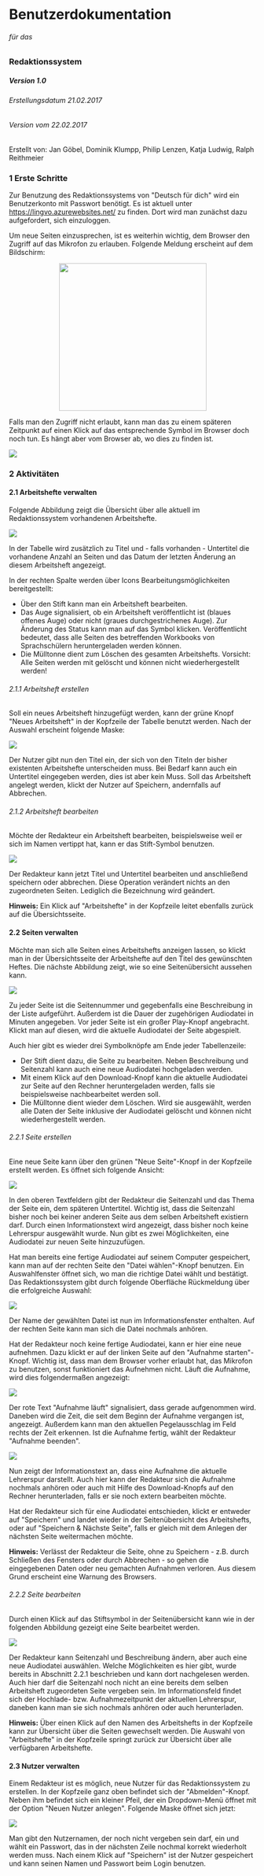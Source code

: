 # Benutzerdokumentation
###### für das
### Redaktionssystem
##### Version 1.0
###### Erstellungsdatum 21.02.2017
###### Version vom 22.02.2017

Erstellt von: Jan Göbel, Dominik Klumpp, Philip Lenzen, Katja Ludwig, Ralph Reithmeier

### 1 Erste Schritte
Zur Benutzung des Redaktionssystems von "Deutsch für dich" wird ein Benutzerkonto mit Passwort benötigt. Es ist aktuell unter https://lingvo.azurewebsites.net/ zu finden. Dort wird man zunächst dazu aufgefordert, sich einzuloggen.

Um neue Seiten einzusprechen, ist es weiterhin wichtig, dem Browser den Zugriff auf das Mikrofon zu erlauben. Folgende Meldung erscheint auf dem Bildschirm:

<img src="ScreenshotsRedaktionssystem/Mikrophon.png" style="width: 300px; display: block; margin: auto;"/>

Falls man den Zugriff nicht erlaubt, kann man das zu einem späteren Zeitpunkt auf einen Klick auf das entsprechende Symbol im Browser doch noch tun. Es hängt aber vom Browser ab, wo dies zu finden ist.

![](ScreenshotsRedaktionssystem/Login.png)


### 2 Aktivitäten
#### 2.1 Arbeitshefte verwalten

Folgende Abbildung zeigt die Übersicht über alle aktuell im Redaktionssystem vorhandenen Arbeitshefte.

![](ScreenshotsRedaktionssystem/ArbeitshefteÜbersicht.png)

In der Tabelle wird zusätzlich zu Titel und - falls vorhanden - Untertitel die vorhandene Anzahl an Seiten und das Datum der letzten Änderung an diesem Arbeitsheft angezeigt.

In der rechten Spalte werden über Icons Bearbeitungsmöglichkeiten bereitgestellt:
* Über den Stift kann man ein Arbeitsheft bearbeiten.
* Das Auge signalisiert, ob ein Arbeitsheft veröffentlicht ist (blaues offenes Auge) oder nicht (graues durchgestrichenes Auge). Zur Änderung des Status kann man auf das Symbol klicken. Veröffentlicht bedeutet, dass alle Seiten des betreffenden Workbooks von Sprachschülern heruntergeladen werden können.
* Die Mülltonne dient zum Löschen des gesamten Arbeitshefts. Vorsicht: Alle Seiten werden mit gelöscht und können nicht wiederhergestellt werden!

###### 2.1.1 Arbeitsheft erstellen

Soll ein neues Arbeitsheft hinzugefügt werden, kann der grüne Knopf "Neues Arbeitsheft" in der Kopfzeile der Tabelle benutzt werden. Nach der Auswahl erscheint folgende Maske:

![](ScreenshotsRedaktionssystem/NeuesArbeitsheft.png)

Der Nutzer gibt nun den Titel ein, der sich von den Titeln der bisher existenten Arbeitshefte unterscheiden muss. Bei Bedarf kann auch ein Untertitel eingegeben werden, dies ist aber kein Muss. Soll das Arbeitsheft angelegt werden, klickt der Nutzer auf Speichern, andernfalls auf Abbrechen.

###### 2.1.2 Arbeitsheft bearbeiten

Möchte der Redakteur ein Arbeitsheft bearbeiten, beispielsweise weil er sich im Namen vertippt hat, kann er das Stift-Symbol benutzen.

![](ScreenshotsRedaktionssystem/ArbeitsheftBearbeiten.png)

Der Redakteur kann jetzt Titel und Untertitel bearbeiten und anschließend speichern oder abbrechen. Diese Operation verändert nichts an den zugeordneten Seiten. Lediglich die Bezeichnung wird geändert.

**Hinweis:** Ein Klick auf "Arbeitshefte" in der Kopfzeile leitet ebenfalls zurück auf die Übersichtsseite.

#### 2.2 Seiten verwalten

Möchte man sich alle Seiten eines Arbeitshefts anzeigen lassen, so klickt man in der Übersichtsseite der Arbeitshefte auf den Titel des gewünschten Heftes. Die nächste Abbildung zeigt, wie so eine Seitenübersicht aussehen kann.

![](ScreenshotsRedaktionssystem/SeitenÜbersicht.png)

Zu jeder Seite ist die Seitennummer und gegebenfalls eine Beschreibung in der Liste aufgeführt. Außerdem ist die Dauer der zugehörigen Audiodatei in Minuten angegeben. Vor jeder Seite ist ein großer Play-Knopf angebracht. Klickt man auf diesen, wird die aktuelle Audiodatei der Seite abgespielt.

Auch hier gibt es wieder drei Symbolknöpfe am Ende jeder Tabellenzeile:
* Der Stift dient dazu, die Seite zu bearbeiten. Neben Beschreibung und Seitenzahl kann auch eine neue Audiodatei hochgeladen werden.
* Mit einem Klick auf den Download-Knopf kann die aktuelle Audiodatei zur Seite auf den Rechner heruntergeladen werden, falls sie beispielsweise nachbearbeitet werden soll.
* Die Mülltonne dient wieder dem Löschen. Wird sie ausgewählt, werden alle Daten der Seite inklusive der Audiodatei gelöscht und können nicht wiederhergestellt werden.

###### 2.2.1 Seite erstellen

Eine neue Seite kann über den grünen "Neue Seite"-Knopf in der Kopfzeile erstellt werden. Es öffnet sich folgende Ansicht:

![](ScreenshotsRedaktionssystem/NeueSeite.png)

In den oberen Textfeldern gibt der Redakteur die Seitenzahl und das Thema der Seite ein, dem späteren Untertitel. Wichtig ist, dass die Seitenzahl bisher noch bei keiner anderen Seite aus dem selben Arbeitsheft existiern darf. Durch einen Informationstext wird angezeigt, dass bisher noch keine Lehrerspur ausgewählt wurde. Nun gibt es zwei Möglichkeiten, eine Audiodatei zur neuen Seite hinzuzufügen.

Hat man bereits eine fertige Audiodatei auf seinem Computer gespeichert, kann man auf der rechten Seite den "Datei wählen"-Knopf benutzen. Ein Auswahlfenster öffnet sich, wo man die richtige Datei wählt und bestätigt. Das Redaktionssystem gibt durch folgende Oberfläche Rückmeldung über die erfolgreiche Auswahl:

![](ScreenshotsRedaktionssystem/NeueSeiteDateiHochgeladen.png)

Der Name der gewählten Datei ist nun im Informationsfenster enthalten. Auf der rechten Seite kann man sich die Datei nochmals anhören.

Hat der Redakteur noch keine fertige Audiodatei, kann er hier eine neue aufnehmen. Dazu klickt er auf der linken Seite auf den "Aufnahme starten"-Knopf. Wichtig ist, dass man dem Browser vorher erlaubt hat, das Mikrofon zu benutzen, sonst funktioniert das Aufnehmen nicht. Läuft die Aufnahme, wird dies folgendermaßen angezeigt:

![](ScreenshotsRedaktionssystem/NeueSeiteAufnahmeLäuft.png)

Der rote Text "Aufnahme läuft" signalisiert, dass gerade aufgenommen wird. Daneben wird die Zeit, die seit dem Beginn der Aufnahme vergangen ist, angezeigt. Außerdem kann man den aktuellen Pegelausschlag im Feld rechts der Zeit erkennen. Ist die Aufnahme fertig, wählt der Redakteur "Aufnahme beenden".

![](ScreenshotsRedaktionssystem/NeueSeiteAufgenommen.png)

Nun zeigt der Informationstext an, dass eine Aufnahme die aktuelle Lehrerspur darstellt. Auch hier kann der Redakteur sich die Aufnahme nochmals anhören oder auch mit Hilfe des Download-Knopfs auf den Rechner herunterladen, falls er sie noch extern bearbeiten möchte.

Hat der Redakteur sich für eine Audiodatei entschieden, klickt er entweder auf "Speichern" und landet wieder in der Seitenübersicht des Arbeitshefts, oder auf "Speichern & Nächste Seite", falls er gleich mit dem Anlegen der nächsten Seite weitermachen möchte.

**Hinweis:** Verlässt der Redakteur die Seite, ohne zu Speichern - z.B. durch Schließen des Fensters oder durch Abbrechen - so gehen die eingegebenen Daten oder neu gemachten Aufnahmen verloren. Aus diesem Grund erscheint eine Warnung des Browsers.

###### 2.2.2 Seite bearbeiten

Durch einen Klick auf das Stiftsymbol in der Seitenübersicht kann wie in der folgenden Abbildung gezeigt eine Seite bearbeitet werden.

![](ScreenshotsRedaktionssystem/SeiteBearbeiten.png)

Der Redakteur kann Seitenzahl und Beschreibung ändern, aber auch eine neue Audiodatei auswählen. Welche Möglichkeiten es hier gibt, wurde bereits in Abschnitt 2.2.1 beschrieben und kann dort nachgelesen werden. Auch hier darf die Seitenzahl noch nicht an eine bereits dem selben Arbeitsheft zugeordeten Seite vergeben sein. Im Informationsfeld findet sich der Hochlade- bzw. Aufnahmezeitpunkt der aktuellen Lehrerspur, daneben kann man sie sich nochmals anhören oder auch herunterladen.

**Hinweis:** Über einen Klick auf den Namen des Arbeitshefts in der Kopfzeile kann zur Übersicht über die Seiten gewechselt werden. Die Auswahl von "Arbeitshefte" in der Kopfzeile springt zurück zur Übersicht über alle verfügbaren Arbeitshefte.

#### 2.3 Nutzer verwalten

Einem Redakteur ist es möglich, neue Nutzer für das Redaktionssystem zu erstellen. In der Kopfzeile ganz oben befindet sich der "Abmelden"-Knopf. Neben ihm befindet sich ein kleiner Pfeil, der ein Dropdown-Menü öffnet mit der Option "Neuen Nutzer anlegen". Folgende Maske öffnet sich jetzt:

![](ScreenshotsRedaktionssystem/NeuerNutzer.png)

Man gibt den Nutzernamen, der noch nicht vergeben sein darf, ein und wählt ein Passwort, das in der nächsten Zeile nochmal korrekt wiederholt werden muss. Nach einem Klick auf "Speichern" ist der Nutzer gespeichert und kann seinen Namen und Passwort beim Login benutzen.
